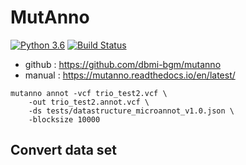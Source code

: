 # MutAnno
[![Python 3.6](https://img.shields.io/badge/python-3.6-blue.svg)](https://www.python.org/downloads/release/python-360/)
[![Build Status](https://travis-ci.org/dbmi-bgm/mutanno.svg?branch=master)](https://travis-ci.org/dbmi-bgm/mutanno)


* github : https://github.com/dbmi-bgm/mutanno
* manual : https://mutanno.readthedocs.io/en/latest/

```
mutanno annot -vcf trio_test2.vcf \
    -out trio_test2.annot.vcf \
    -ds tests/datastructure_microannot_v1.0.json \
    -blocksize 10000
```



## Convert data set
